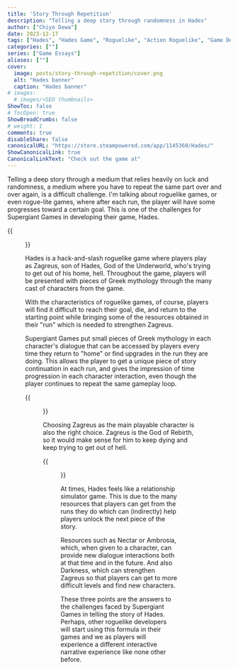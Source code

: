 ```yaml
---
title: 'Story Through Repetition'
description: "Telling a deep story through randomness in Hades"
author: ["Chiyo Dewa"]
date: 2023-12-17
tags: ["Hades", "Hades Game", "Roguelike", "Action Roguelike", "Game Design", "Game Analysis", "Game Review"]
categories: [""]
series: ["Game Essays"]
aliases: [""]
cover:
  image: posts/story-through-repetition/cover.png
  alt: "Hades banner"
  caption: "Hades banner"
# images:
  # images/<SEO thumbnails>
ShowToc: false
# TocOpen: true
ShowBreadCrumbs: false
# weight: 1
comments: true
disableShare: false
canonicalURL: "https://store.steampowered.com/app/1145360/Hades/"
ShowCanonicalLink: true
CanonicalLinkText: "Check out the game at"
---
```

Telling a deep story through a medium that relies heavily on luck and randomness, a medium where you have to repeat the same part over and over again, is a difficult challenge. I'm talking about roguelike games, or even rogue-lite games, where after each run, the player will have some progresses toward a certain goal. This is one of the challenges for Supergiant Games in developing their game, Hades.

{{<figure width=300 height=300 alt="Combat in Hades" class="floatright" src="https://chiyodewa74.github.io/blog/posts/story-through-repetition/hades-combat.jpg">}}

Hades is a hack-and-slash roguelike game where players play as Zagreus, son of Hades, God of the Underworld, who's trying to get out of his home, hell. Throughout the game, players will be presented with pieces of Greek mythology through the many cast of characters from the game.

With the characteristics of roguelike games, of course, players will find it difficult to reach their goal, die, and return to the starting point while bringing some of the resources obtained in their "run" which is needed to strengthen Zagreus.

Supergiant Games put small pieces of Greek mythology in each character's dialogue that can be accessed by players every time they return to "home" or find upgrades in the run they are doing. This allows the player to get a unique piece of story continuation in each run, and gives the impression of time progression in each character interaction, even though the player continues to repeat the same gameplay loop.

{{<figure alt="Dialog in Hades" attr="Dialog in Hades" src="https://chiyodewa74.github.io/blog/posts/story-through-repetition/dialog.jpg">}}

Choosing Zagreus as the main playable character is also the right choice. Zagreus is the God of Rebirth, so it would make sense for him to keep dying and keep trying to get out of hell.

{{<figure alt="Hades Resources" class="floatleft" src="https://chiyodewa74.github.io/blog/posts/story-through-repetition/resources.png">}}

At times, Hades feels like a relationship simulator game. This is due to the many resources that players can get from the runs they do which can (indirectly) help players unlock the next piece of the story.

Resources such as Nectar or Ambrosia, which, when given to a character, can provide new dialogue interactions both at that time and in the future. And also Darkness, which can strengthen Zagreus so that players can get to more difficult levels and find new characters.

These three points are the answers to the challenges faced by Supergiant Games in telling the story of Hades. Perhaps, other roguelike developers will start using this formula in their games and we as players will experience a different interactive narrative experience like none other before.